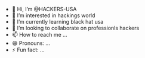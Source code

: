 - 👋 Hi, I’m @HACKERS-USA
- 👀 I’m interested in hackings world
- 🌱 I’m currently learning black hat usa
- 💞️ I’m looking to collaborate on professionls hackers
- 📫 How to reach me ...
- 😄 Pronouns: ...
- ⚡ Fun fact: ...

<!---
HACKERS-USA/HACKERS-USA is a ✨ special ✨ repository because its `README.md` (this file) appears on your GitHub profile.
You can click the Preview link to take a look at your changes.
--->
